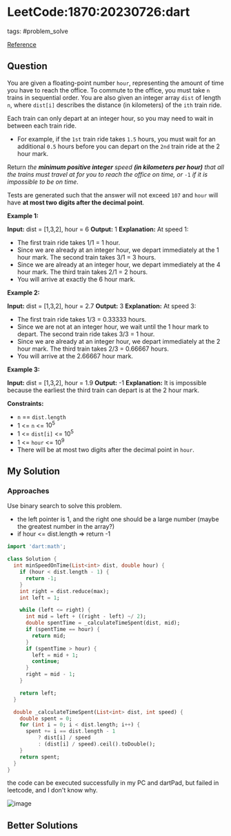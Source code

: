 # LeetCode:1870:20230726:dart

tags: #problem_solve

[Reference](https://leetcode.com/problems/minimum-speed-to-arrive-on-time/)

## Question

You are given a floating-point number `hour`, representing the amount of time you have to reach the office. To commute to the office, you must take `n` trains in sequential order. You are also given an integer array `dist` of length `n`, where `dist[i]` describes the distance (in kilometers) of the `ith` train ride.

Each train can only depart at an integer hour, so you may need to wait in between each train ride.

- For example, if the `1st` train ride takes `1.5` hours, you must wait for an additional `0.5` hours before you can depart on the `2nd` train ride at the 2 hour mark.

Return _the **minimum positive integer** speed **(in kilometers per hour)** that all the trains must travel at for you to reach the office on time, or_ `-1` _if it is impossible to be on time_.

Tests are generated such that the answer will not exceed `107` and `hour` will have **at most two digits after the decimal point**.

**Example 1:**

**Input:** dist = [1,3,2], hour = 6
**Output:** 1
**Explanation:** At speed 1:

- The first train ride takes 1/1 = 1 hour.
- Since we are already at an integer hour, we depart immediately at the 1 hour mark. The second train takes 3/1 = 3 hours.
- Since we are already at an integer hour, we depart immediately at the 4 hour mark. The third train takes 2/1 = 2 hours.
- You will arrive at exactly the 6 hour mark.

**Example 2:**

**Input:** dist = [1,3,2], hour = 2.7
**Output:** 3
**Explanation:** At speed 3:

- The first train ride takes 1/3 = 0.33333 hours.
- Since we are not at an integer hour, we wait until the 1 hour mark to depart. The second train ride takes 3/3 = 1 hour.
- Since we are already at an integer hour, we depart immediately at the 2 hour mark. The third train takes 2/3 = 0.66667 hours.
- You will arrive at the 2.66667 hour mark.

**Example 3:**

**Input:** dist = [1,3,2], hour = 1.9
**Output:** -1
**Explanation:** It is impossible because the earliest the third train can depart is at the 2 hour mark.

**Constraints:**

- `n` == `dist.length`
- 1 <= `n` <= $10^5$
- 1 <= `dist[i]` <= $10^5$
- 1 <= `hour` <= $10^9$
- There will be at most two digits after the decimal point in `hour`.

## My Solution

### Approaches

Use binary search to solve this problem.

- the left pointer is 1, and the right one should be a large number (maybe the greatest number in the array?)
- if hour <= dist.length => return -1

```dart
import 'dart:math';

class Solution {
  int minSpeedOnTime(List<int> dist, double hour) {
    if (hour < dist.length - 1) {
      return -1;
    }
    int right = dist.reduce(max);
    int left = 1;

    while (left <= right) {
      int mid = left + ((right - left) ~/ 2);
      double spentTime = _calculateTimeSpent(dist, mid);
      if (spentTime == hour) {
        return mid;
      }
      if (spentTime > hour) {
        left = mid + 1;
        continue;
      }
      right = mid - 1;
    }

    return left;
  }

  double _calculateTimeSpent(List<int> dist, int speed) {
    double spent = 0;
    for (int i = 0; i < dist.length; i++) {
      spent += i == dist.length - 1
          ? dist[i] / speed
          : (dist[i] / speed).ceil().toDouble();
    }
    return spent;
  }
}
```

the code can be executed successfully in my PC and dartPad, but failed in leetcode, and I don't know why.

![image](https://i.imgur.com/8o71Aib.png)

## Better Solutions
